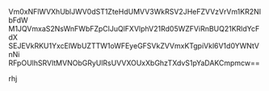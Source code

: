 Vm0xNFlWVXhUblJWV0dST1ZteHdUMVV3WkRSV2JHeFZVVzVrVm1KR2NIbFdW
M1JQVmxaS2NsWnFWbFZpClJuQlFXVlphV21Rd05WZFViRnBUQ21KRldYcFdX
SEJEVkRKU1YxcElWbUZTTW1oWFEyeGFSVkZVVmxKTgpiVkl6V1d0YWNtVnNi
RFpOUlhSRVltMVNObGRyUlRsUVVXOUxXbGhzTXdvS1pYaDAKCmpmcw==

rhj
